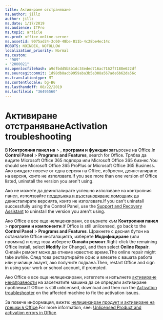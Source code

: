 ```yaml
---
title: Активиране отстраняване
ms.author: jillz
author: jillz
ms.date: 1/17/2019
ms.audience: ITPro
ms.topic: article
ms.prod: office-online-server
ms.assetid: 9075ad24-3c60-48be-811b-4c28be4ec14c
ROBOTS: NOINDEX, NOFOLLOW
localization_priority: Normal
ms.custom:
- "909"
- "2000021"
ms.openlocfilehash: a9dfbdd5b8b1dc34eded716ac7162f7188e622df
ms.sourcegitcommit: 1d98db8acb9959aba3b5e308a567ade6b62da56c
ms.translationtype: MT
ms.contentlocale: bg-BG
ms.lasthandoff: 08/22/2019
ms.locfileid: "36495560"
---
```

# <a name="activation-troubleshooting"></a><span data-ttu-id="6cf2d-102">Активиране отстраняване</span><span class="sxs-lookup"><span data-stu-id="6cf2d-102">Activation troubleshooting</span></span>

<span data-ttu-id="6cf2d-103">В **Контролния панел на** \> , **програми и функции за**търсене на Office.</span><span class="sxs-lookup"><span data-stu-id="6cf2d-103">In **Control Panel** \> **Programs and Features**, search for Office.</span></span> <span data-ttu-id="6cf2d-104">Трябва да видите Microsoft Office 365 подпора или Microsoft Office 365 бизнес.</span><span class="sxs-lookup"><span data-stu-id="6cf2d-104">You should see Microsoft Office 365 ProPlus or Microsoft Office 365 Business.</span></span> <span data-ttu-id="6cf2d-105">Ако виждате повече от една версия на Office, изброени, деинсталиране на версия, които не използвате.</span><span class="sxs-lookup"><span data-stu-id="6cf2d-105">If you see more than one version of Office listed, uninstall the version you aren't using.</span></span>
  
<span data-ttu-id="6cf2d-106">Ако не можете да деинсталирате успешно използване на контролния панел, използвайте [поддръжка и възстановяване помощник](https://aka.ms/SARA-OfficeUninstall-Alchemy) да деинсталирате версията, които не използвате.</span><span class="sxs-lookup"><span data-stu-id="6cf2d-106">If you can't uninstall successfully using the Control Panel, use the [Support and Recovery Assistant](https://aka.ms/SARA-OfficeUninstall-Alchemy) to uninstall the version you aren't using.</span></span>
  
<span data-ttu-id="6cf2d-107">Ако Office е все още нелицензирани, се върнете към **Контролния панел** \> **програми и компоненти**.</span><span class="sxs-lookup"><span data-stu-id="6cf2d-107">If Office is still unlicensed, go back to the **Control Panel** \> **Programs and Features**.</span></span> <span data-ttu-id="6cf2d-108">Щракнете с десния бутон на останалите Office инсталацията, изберете **Модифициране** (или промяна) и след това изберете **Онлайн ремонт**.</span><span class="sxs-lookup"><span data-stu-id="6cf2d-108">Right-click the remaining Office install, select **Modify** (or Change), and then select **Online Repair**.</span></span> <span data-ttu-id="6cf2d-109">Онлайн ремонт може да отнеме известно време.</span><span class="sxs-lookup"><span data-stu-id="6cf2d-109">The online repair might take awhile.</span></span> <span data-ttu-id="6cf2d-110">След това рестартирайте офис и влезете с вашата работа или училище акаунт, ако получите подкана.</span><span class="sxs-lookup"><span data-stu-id="6cf2d-110">Then, restart Office and sign in using your work or school account, if prompted.</span></span>
  
<span data-ttu-id="6cf2d-111">Ако Office е все още нелицензирани, изтеглете и изпълнете [активиране неизправности](https://aka.ms/SARA-OfficeActivation-Alchemy) на засегнатите машина да се определи активиране проблеми.</span><span class="sxs-lookup"><span data-stu-id="6cf2d-111">If Office is still unlicensed, download and then run the [Activation troubleshooter](https://aka.ms/SARA-OfficeActivation-Alchemy) on the affected machine to fix the activation issues.</span></span>
  
<span data-ttu-id="6cf2d-112">За повече информация, вижте: [нелицензиран продукт и активиране на грешки в Office](https://support.office.com/article/0d23d3c0-c19c-4b2f-9845-5344fedc4380).</span><span class="sxs-lookup"><span data-stu-id="6cf2d-112">For more information, see: [Unlicensed Product and activation errors in Office](https://support.office.com/article/0d23d3c0-c19c-4b2f-9845-5344fedc4380).</span></span>
